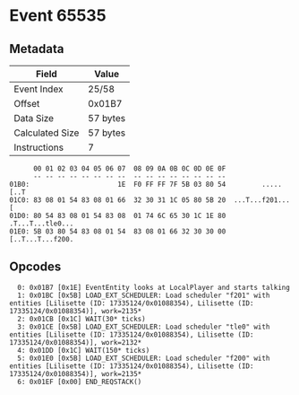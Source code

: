 # Event 65535

## Metadata

| Field           | Value    |
|-----------------|----------|
| Event Index     | 25/58    |
| Offset          | 0x01B7   |
| Data Size       | 57 bytes |
| Calculated Size | 57 bytes |
| Instructions    | 7        |

```
      00 01 02 03 04 05 06 07  08 09 0A 0B 0C 0D 0E 0F
      -- -- -- -- -- -- -- --  -- -- -- -- -- -- -- --
01B0:                      1E  F0 FF FF 7F 5B 03 80 54         .....[..T
01C0: 83 08 01 54 83 08 01 66  32 30 31 1C 05 80 5B 20  ...T...f201...[ 
01D0: 80 54 83 08 01 54 83 08  01 74 6C 65 30 1C 1E 80  .T...T...tle0...
01E0: 5B 03 80 54 83 08 01 54  83 08 01 66 32 30 30 00  [..T...T...f200.
```

## Opcodes

```
  0: 0x01B7 [0x1E] EventEntity looks at LocalPlayer and starts talking
  1: 0x01BC [0x5B] LOAD_EXT_SCHEDULER: Load scheduler "f201" with entities [Lilisette (ID: 17335124/0x01088354), Lilisette (ID: 17335124/0x01088354)], work=2135*
  2: 0x01CB [0x1C] WAIT(30* ticks)
  3: 0x01CE [0x5B] LOAD_EXT_SCHEDULER: Load scheduler "tle0" with entities [Lilisette (ID: 17335124/0x01088354), Lilisette (ID: 17335124/0x01088354)], work=2132*
  4: 0x01DD [0x1C] WAIT(150* ticks)
  5: 0x01E0 [0x5B] LOAD_EXT_SCHEDULER: Load scheduler "f200" with entities [Lilisette (ID: 17335124/0x01088354), Lilisette (ID: 17335124/0x01088354)], work=2135*
  6: 0x01EF [0x00] END_REQSTACK()
```
